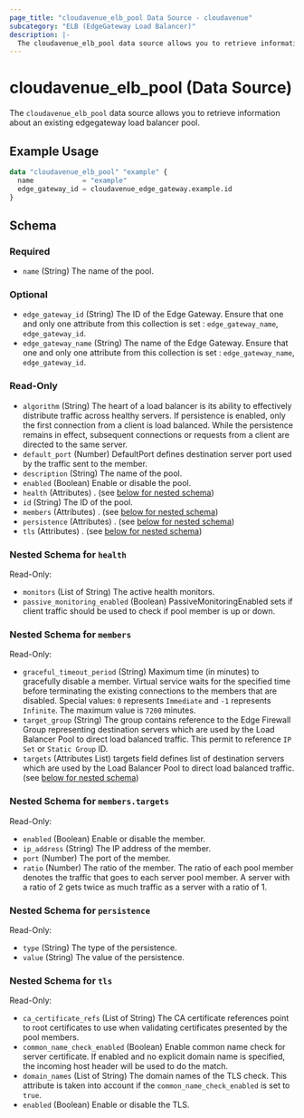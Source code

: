 ```yaml
---
page_title: "cloudavenue_elb_pool Data Source - cloudavenue"
subcategory: "ELB (EdgeGateway Load Balancer)"
description: |-
  The cloudavenue_elb_pool data source allows you to retrieve information about an existing edgegateway load balancer pool.
---
```


# cloudavenue_elb_pool (Data Source)

The `cloudavenue_elb_pool` data source allows you to retrieve information about an existing edgegateway load balancer pool.

## Example Usage

```terraform
data "cloudavenue_elb_pool" "example" {
  name            = "example"
  edge_gateway_id = cloudavenue_edge_gateway.example.id
}
```

<!-- schema generated by tfplugindocs -->
## Schema

### Required

- `name` (String) The name of the pool.

### Optional

- `edge_gateway_id` (String) The ID of the Edge Gateway. Ensure that one and only one attribute from this collection is set : `edge_gateway_name`, `edge_gateway_id`.
- `edge_gateway_name` (String) The name of the Edge Gateway. Ensure that one and only one attribute from this collection is set : `edge_gateway_name`, `edge_gateway_id`.

### Read-Only

- `algorithm` (String) The heart of a load balancer is its ability to effectively distribute traffic across healthy servers. If persistence is enabled, only the first connection from a client is load balanced. While the persistence remains in effect, subsequent connections or requests from a client are directed to the same server.
- `default_port` (Number) DefaultPort defines destination server port used by the traffic sent to the member.
- `description` (String) The name of the pool.
- `enabled` (Boolean) Enable or disable the pool.
- `health` (Attributes) . (see [below for nested schema](#nestedatt--health))
- `id` (String) The ID of the pool.
- `members` (Attributes) . (see [below for nested schema](#nestedatt--members))
- `persistence` (Attributes) . (see [below for nested schema](#nestedatt--persistence))
- `tls` (Attributes) . (see [below for nested schema](#nestedatt--tls))

<a id="nestedatt--health"></a>
### Nested Schema for `health`

Read-Only:

- `monitors` (List of String) The active health monitors.
- `passive_monitoring_enabled` (Boolean) PassiveMonitoringEnabled sets if client traffic should be used to check if pool member is up or down.


<a id="nestedatt--members"></a>
### Nested Schema for `members`

Read-Only:

- `graceful_timeout_period` (String) Maximum time (in minutes) to gracefully disable a member. Virtual service waits for the specified time before terminating the existing connections to the members that are disabled. Special values: `0` represents `Immediate` and `-1` represents `Infinite`. The maximum value is `7200` minutes.
- `target_group` (String) The group contains reference to the Edge Firewall Group representing destination servers which are used by the Load Balancer Pool to direct load balanced traffic. This permit to reference `IP Set` or `Static Group` ID.
- `targets` (Attributes List) targets field defines list of destination servers which are used by the Load Balancer Pool to direct load balanced traffic. (see [below for nested schema](#nestedatt--members--targets))

<a id="nestedatt--members--targets"></a>
### Nested Schema for `members.targets`

Read-Only:

- `enabled` (Boolean) Enable or disable the member.
- `ip_address` (String) The IP address of the member.
- `port` (Number) The port of the member.
- `ratio` (Number) The ratio of the member. The ratio of each pool member denotes the traffic that goes to each server pool member. A server with a ratio of 2 gets twice as much traffic as a server with a ratio of 1.



<a id="nestedatt--persistence"></a>
### Nested Schema for `persistence`

Read-Only:

- `type` (String) The type of the persistence.
- `value` (String) The value of the persistence.


<a id="nestedatt--tls"></a>
### Nested Schema for `tls`

Read-Only:

- `ca_certificate_refs` (List of String) The CA certificate references point to root certificates to use when validating certificates presented by the pool members.
- `common_name_check_enabled` (Boolean) Enable common name check for server certificate. If enabled and no explicit domain name is specified, the incoming host header will be used to do the match.
- `domain_names` (List of String) The domain names of the TLS check. This attribute is taken into account if the `common_name_check_enabled` is set to `true`.
- `enabled` (Boolean) Enable or disable the TLS.

